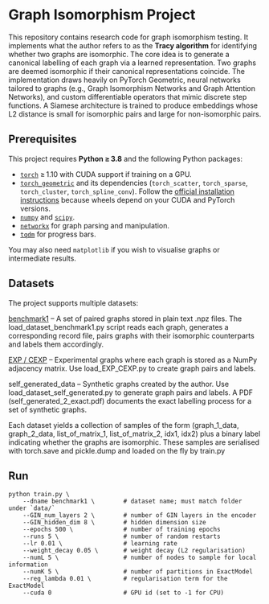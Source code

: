 # Graph Isomorphism Project
This repository contains research code for graph isomorphism testing. It implements what the author refers to as the **Tracy algorithm** for identifying whether two graphs are isomorphic. The core idea is to generate a canonical labelling of each graph via a learned representation. Two graphs are deemed isomorphic if their canonical representations coincide. The implementation draws heavily on PyTorch Geometric, neural networks tailored to graphs (e.g., Graph Isomorphism Networks and Graph Attention Networks), and custom differentiable operators that mimic discrete step functions. A Siamese architecture is trained to produce embeddings whose L2 distance is small for isomorphic pairs and large for non-isomorphic pairs.

## Prerequisites

This project requires **Python ≥ 3.8** and the following Python packages:

* [`torch`](https://pytorch.org/) ≥ 1.10 with CUDA support if training on a GPU.
* [`torch_geometric`](https://pytorch-geometric.readthedocs.io/) and its dependencies (`torch_scatter`, `torch_sparse`, `torch_cluster`, `torch_spline_conv`).  Follow the [official installation instructions](https://pytorch-geometric.readthedocs.io/en/latest/notes/installation.html) because wheels depend on your CUDA and PyTorch versions.
* [`numpy`](https://numpy.org/) and [`scipy`](https://www.scipy.org/).
* [`networkx`](https://networkx.org/) for graph parsing and manipulation.
* [`tqdm`](https://tqdm.github.io/) for progress bars.

You may also need `matplotlib` if you wish to visualise graphs or intermediate results.

## Datasets
The project supports multiple datasets:

[benchmark1](https://www.lics.rwth-aachen.de/go/id/rtok/) – A set of paired graphs stored in plain text .npz files. The load_dataset_benchmark1.py script reads each graph, generates a corresponding record file, pairs graphs with their isomorphic counterparts and labels them accordingly.

[EXP / CEXP](https://arxiv.org/abs/2010.01179) – Experimental graphs where each graph is stored as a NumPy adjacency matrix. Use load_EXP_CEXP.py to create graph pairs and labels.

self_generated_data – Synthetic graphs created by the author. Use load_dataset_self_generated.py to generate graph pairs and labels. A PDF (self_generated_2_exact.pdf) documents the exact labelling process for a set of synthetic graphs.

Each dataset yields a collection of samples of the form (graph_1_data, graph_2_data, list_of_matrix_1, list_of_matrix_2, idx1, idx2) plus a binary label indicating whether the graphs are isomorphic. These samples are serialised with torch.save and pickle.dump and loaded on the fly by train.py

## Run
```
python train.py \
    --dname benchmark1 \        # dataset name; must match folder under `data/`
    --GIN_num_layers 2 \        # number of GIN layers in the encoder
    --GIN_hidden_dim 8 \        # hidden dimension size
    --epochs 500 \              # number of training epochs
    --runs 5 \                  # number of random restarts
    --lr 0.01 \                 # learning rate
    --weight_decay 0.05 \       # weight decay (L2 regularisation)
    --numL 5 \                  # number of nodes to sample for local information
    --numK 5 \                  # number of partitions in ExactModel
    --reg_lambda 0.01 \         # regularisation term for the ExactModel
    --cuda 0                    # GPU id (set to -1 for CPU)
```
